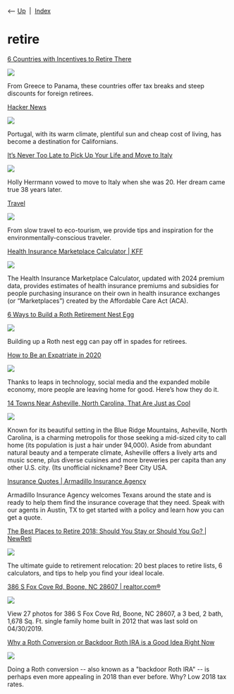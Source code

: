 <div class="nav">

⟵ [Up](index.html)  \|  [Index](index.html)

</div>

# retire

<div class="cards">

<div class="card">

<div class="card-title">

[6 Countries with Incentives to Retire
There](https://getpocket.com/explore/item/6-countries-with-incentives-to-retire-there)

</div>

<div class="card-image">

[![](https://pocket-image-cache.com/1200x/filters:format(jpg):extract_focal()/https%3A%2F%2Fmedia.cntraveler.com%2Fphotos%2F609c0f800573a81e1406a971%2F16%3A9%2Fw_320%252Cc_limit%2FCountries%252520With%252520Incentives%252520for%252520Retirees_Greece_GettyImages-652384724.jpg)](https://getpocket.com/explore/item/6-countries-with-incentives-to-retire-there)

</div>

From Greece to Panama, these countries offer tax breaks and steep
discounts for foreign retirees.

</div>

<div class="card">

<div class="card-title">

[Hacker
News](https://www.latimes.com/world-nation/story/2022-05-12/california-expats-portugal-relocation-lisbon)

</div>

<div class="card-image">

[![](https://ca-times.brightspotcdn.com/dims4/default/4e58005/2147483647/strip/true/crop/4200x2205+0+299/resize/1200x630!/quality/75/?url=https%3A%2F%2Fcalifornia-times-brightspot.s3.amazonaws.com%2F01%2F63%2F1af12d7749bea24dfe76fd653732%2Fjsm-lisbon-latimes-014.jpg)](https://www.latimes.com/world-nation/story/2022-05-12/california-expats-portugal-relocation-lisbon)

</div>

Portugal, with its warm climate, plentiful sun and cheap cost of living,
has become a destination for Californians.

</div>

<div class="card">

<div class="card-title">

[It’s Never Too Late to Pick Up Your Life and Move to
Italy](https://www.nytimes.com/2021/11/23/style/italy-retirement-holly-herrmann.html)

</div>

<div class="card-image">

[![](https://static01.nyt.com/images/2021/11/23/fashion/23NeverTooLate2/23NeverTooLate2-largeHorizontalJumbo.jpg?year=2021&h=682&w=1024&s=7336f52be8523e22f2fa0ec54fc96eb2a5a340a92d10429e609e4af352af592e&k=ZQJBKqZ0VN)](https://www.nytimes.com/2021/11/23/style/italy-retirement-holly-herrmann.html)

</div>

Holly Herrmann vowed to move to Italy when she was 20. Her dream came
true 38 years later.

</div>

<div class="card">

<div class="card-title">

[Travel](https://www.treehugger.com/travel/8-countries-where-you-could-retire-150000.html)

</div>

<div class="card-image">

[![](https://www.treehugger.com/thmb/vZXoudeOWHF8O3L81TBigV4mzEE=/1500x0/filters:no_upscale():max_bytes(150000):strip_icc()/commute-by-eletric-train-1283505104-c5fb9ee6ff82438eb5d06cc1cec6ed99.jpg)](https://www.treehugger.com/travel/8-countries-where-you-could-retire-150000.html)

</div>

From slow travel to eco-tourism, we provide tips and inspiration for the
environmentally-conscious traveler.

</div>

<div class="card">

<div class="card-title">

[Health Insurance Marketplace Calculator \|
KFF](https://www.kff.org/interactive/subsidy-calculator)

</div>

<div class="card-image">

[![](https://www.kff.org/wp-content/uploads/2023/10/1.2.png)](https://www.kff.org/interactive/subsidy-calculator)

</div>

The Health Insurance Marketplace Calculator, updated with 2024 premium
data, provides estimates of health insurance premiums and subsidies for
people purchasing insurance on their own in health insurance exchanges
(or “Marketplaces”) created by the Affordable Care Act (ACA).

</div>

<div class="card">

<div class="card-title">

[6 Ways to Build a Roth Retirement Nest
Egg](https://getpocket.com/explore/item/6-ways-to-build-a-roth-retirement-nest-egg)

</div>

<div class="card-image">

[![](https://cdn.mos.cms.futurecdn.net/2oNX2dqezkmJVLRXY7wy6n-1200-80.jpg)](https://getpocket.com/explore/item/6-ways-to-build-a-roth-retirement-nest-egg)

</div>

Building up a Roth nest egg can pay off in spades for retirees.

</div>

<div class="card">

<div class="card-title">

[How to Be an Expatriate in
2020](https://www.nytimes.com/2020/02/21/realestate/how-to-be-an-expatriate-in-2020.html)

</div>

<div class="card-image">

[![](https://static01.nyt.com/images/2020/02/23/realestate/21ABROAD-BurgessPIC/21ABROAD-BurgessPIC-videoSixteenByNine3000.jpg?year=2020&h=1688&w=3000&s=b3f1c3fd05c5c49cd70cc8b3f239763d2aa6d2cc57d918e17bed697edd8454dc&k=ZQJBKqZ0VN&tw=1)](https://www.nytimes.com/2020/02/21/realestate/how-to-be-an-expatriate-in-2020.html)

</div>

Thanks to leaps in technology, social media and the expanded mobile
economy, more people are leaving home for good. Here’s how they do it.

</div>

<div class="card">

<div class="card-title">

[14 Towns Near Asheville, North Carolina, That Are Just as
Cool](https://www.apartmenttherapy.com/towns-near-asheville-nc-36705553)

</div>

<div class="card-image">

[![](https://cdn.apartmenttherapy.info/image/upload/f_auto,q_auto:eco,c_fill,g_auto,w_1500,ar_3:2/at%2Freal-estate%2F2020-01%2Fasheville-nc)](https://www.apartmenttherapy.com/towns-near-asheville-nc-36705553)

</div>

Known for its beautiful setting in the Blue Ridge Mountains, Asheville,
North Carolina, is a charming metropolis for those seeking a mid-sized
city to call home (its population is just a hair under 94,000). Aside
from abundant natural beauty and a temperate climate, Asheville offers a
lively arts and music scene, plus diverse cuisines and more breweries
per capita than any other U.S. city. (Its unofficial nickname? Beer City
USA.

</div>

<div class="card">

<div class="card-title">

[Insurance Quotes \| Armadillo Insurance
Agency](http://www.armadilloinsurance.com)

</div>

Armadillo Insurance Agency welcomes Texans around the state and is ready
to help them find the insurance coverage that they need. Speak with our
agents in Austin, TX to get started with a policy and learn how you can
get a quote.

</div>

<div class="card">

<div class="card-title">

[The Best Places to Retire 2018: Should You Stay or Should You Go? \|
NewReti](https://www.newretirement.com/retirement/best-places-to-retire)

</div>

<div class="card-image">

[![](https://www.boldin.com/retirement/wp-content/uploads/2022/09/mature-couple-standing-arm-in-arm-and-laughing-outside-in-summer.jpg_s1024x1024wisk20cHxVvCrL5lZj4tB_BPunED-05l0wOHh6RT2JjAIaJLP8.jpg)](https://www.newretirement.com/retirement/best-places-to-retire)

</div>

The ultimate guide to retirement relocation: 20 best places to retire
lists, 6 calculators, and tips to help you find your ideal locale.

</div>

<div class="card">

<div class="card-title">

[386 S Fox Cove Rd, Boone, NC 28607 \|
realtor.com®](https://www.realtor.com/realestateandhomes-detail/386-Fox-Cove-Rd-S_Boone_NC_28607_M61931-42707)

</div>

<div class="card-image">

[![](https://ap.rdcpix.com/393489632/79a031bf81b7140416b5fade4f5d71d5l-m0od-w640_h480.jpg)](https://www.realtor.com/realestateandhomes-detail/386-Fox-Cove-Rd-S_Boone_NC_28607_M61931-42707)

</div>

View 27 photos for 386 S Fox Cove Rd, Boone, NC 28607, a 3 bed, 2 bath,
1,678 Sq. Ft. single family home built in 2012 that was last sold on
04/30/2019.

</div>

<div class="card">

<div class="card-title">

[Why a Roth Conversion or Backdoor Roth IRA is a Good Idea Right
Now](https://www.newretirement.com/retirement/roth-conversion-2018-backdoor-roth-ira)

</div>

<div class="card-image">

[![](https://www.boldin.com/retirement/wp-content/uploads/2018/09/iStock-840843492-1.jpg)](https://www.newretirement.com/retirement/roth-conversion-2018-backdoor-roth-ira)

</div>

Doing a Roth conversion -- also known as a "backdoor Roth IRA" -- is
perhaps even more appealing in 2018 than ever before. Why? Low 2018 tax
rates.

</div>

</div>
